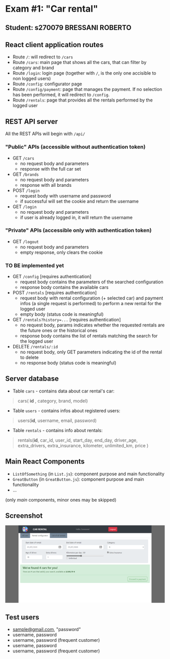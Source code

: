 # Exam #1: "Car rental"
## Student: s270079 BRESSANI ROBERTO

## React client application routes

- Route `/`: will redirect to `/cars`
- Route `/cars`: main page that shows all the cars, that can filter by category and brand
- Route `/login`: login page (together with `/`, is the only one accisible to non logged users)
- Route `/config`: configurator page
- Route `/config/payment`: page that manages the payment. If no selection has been performed, it will redirect to `/config`.
- Route `/rentals`: page that provides all the rentals performed by the logged user


## REST API server

All the REST APIs will begin with `/api/`


### "Public" APIs (accessible without authentication token)

- GET `/cars` 
  - no request body and parameters
  - response with the full car set
- GET `/brands`
  - no request body and parameters
  - response with all brands
- POST `/login`
  - request body with username and password
  - if successful will set the cookie and return the username
- GET `/login`
  - no request body and parameters
  - if user is already  logged in, it will return the username

### "Private" APIs (accessible only with authentication token)

- GET `/logout`
  - no request body and parameters
  - empty response, only clears the cookie


### TO BE implemented yet


- GET `/config` [requires authentication] <!--TODO see which info give -->
  - request body contains the parameters of the searched configuration 
  - response body contains the available cars
- POST `/rentals` [requires authentication]
  - request body with rental configuration (+ selected car) and payment infos (a single request is performed) to perform a new rental for the logged user
  - empty body (status code is meaningful)
- GET `/rentals?history=...` [requires authentication]
  - no request body, params indicates whether the requested rentals are the future ones or the historical ones
  - response body contains the list of rentals matching the search for the logged user
- DELETE `/rentals/:id`
  - no request body, only GET parameters indicating the id of the rental to delete
  - no response body (status code is meaningful)

## Server database

- Table `cars` - contains data about car rental's car:
 >cars(	__id__ , category, brand, model)
- Table `users` - contains infos about registered users:
 > users(__id__, username, email,  password)
- Table `rentals` - contains info about rentals:
 > rentals(__id__, car_id, user_id, start_day, end_day, driver_age, extra_drivers, extra_insurance, kilometer, unlimited_km, price )


## Main React Components


<!--TODO add components -->
- `ListOfSomething` (in `List.js`): component purpose and main functionality
- `GreatButton` (in `GreatButton.js`): component purpose and main functionality
- ...

(only _main_ components, minor ones may be skipped)

## Screenshot

<!--TODO add screen shot -->
![Configurator Screenshot](./img/screenshot.jpg)

## Test users

* sample@gmail.com, "password"
* username, password
* username, password (frequent customer)
* username, password
* username, password (frequent customer)
